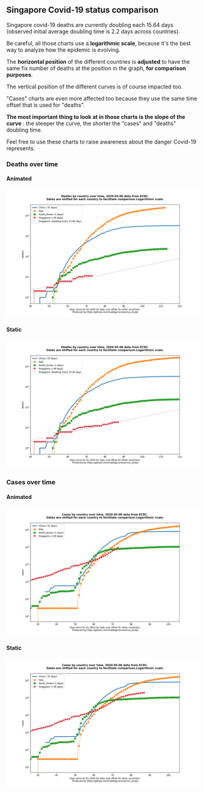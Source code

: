 ## Singapore Covid-19 status comparison 

Singapore covid-19 deaths are currently doubling each 15.64 days (observed initial average doubling time is 2.2 days across countries).



Be careful, all those charts use a **logarithmic scale**, because it's the best way to analyze how the epidemic is evolving.
 
The **horizontal position** of the different countries is **adjusted** to have the same fix number of deaths at the position in the graph, **for comparison purposes**.

The vertical position of the different curves is of course impacted too.

"Cases" charts are even more affected too because they use the same time offset that is used for "deaths".

**The most important thing to look at in those charts is the slope of the curve** : the steeper the curve, the shorter the "cases" and "deaths" doubling time.

Feel free to use these charts to raise awareness about the danger Covid-19 represents. 


 
### Deaths over time
 
#### Animated
![Singapore covid-19 deaths animated chart](https://raw.githubusercontent.com/madlag/coronavirus_study/master/notebooks/graphs/2020-05-06/countries/Singapore/2020-05-06_Singapore_deaths.gif "Singapore covid-19 deaths animated chart")   
 
#### Static
![Singapore covid-19 deaths static chart](https://raw.githubusercontent.com/madlag/coronavirus_study/master/notebooks/graphs/2020-05-06/countries/Singapore/2020-05-06_Singapore_deaths.png "Singapore covid-19 deaths static chart")   

 
### Cases over time
 
#### Animated
![Singapore covid-19 cases animated chart](https://raw.githubusercontent.com/madlag/coronavirus_study/master/notebooks/graphs/2020-05-06/countries/Singapore/2020-05-06_Singapore_cases.gif "Singapore covid-19 cases animated chart")   
 
#### Static
![Singapore covid-19 cases static chart](https://raw.githubusercontent.com/madlag/coronavirus_study/master/notebooks/graphs/2020-05-06/countries/Singapore/2020-05-06_Singapore_cases.png "Singapore covid-19 cases static chart")   

